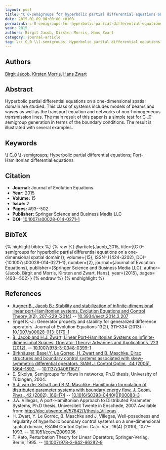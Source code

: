 ```yaml
---
layout: post
title: "C 0-semigroups for hyperbolic partial differential equations on a one-dimensional spatial domain"
date: 2015-01-09 00:00:00 +0100
permalink: c-0-semigroups-for-hyperbolic-partial-differential-equations-on-a-one-dimensional-spatial-domain
year: 2015
authors: Birgit Jacob, Kirsten Morris, Hans Zwart
category: journal-article
tag: \\( C_0 \\)-semigroups; Hyperbolic partial differential equations; Port-Hamiltonian differential equations
---
```

 
## Authors
[Birgit Jacob](authors/birgit-jacob), [Kirsten Morris](authors/kirsten-morris), [Hans Zwart](authors/hans-zwart)
 
## Abstract
Hyperbolic partial differential equations on a one-dimensional spatial domain are studied. This class of systems includes models of beams and waves as well as the transport equation and networks of non-homogeneous transmission lines. The main result of this paper is a simple test for C _0-semigroup generation in terms of the boundary conditions. The result is illustrated with several examples.
 
## Keywords
\\( C_0 \\)-semigroups; Hyperbolic partial differential equations; Port-Hamiltonian differential equations
 
## Citation
- **Journal:** Journal of Evolution Equations
- **Year:** 2015
- **Volume:** 15
- **Issue:** 2
- **Pages:** 493--502
- **Publisher:** Springer Science and Business Media LLC
- **DOI:** [10.1007/s00028-014-0271-1](https://doi.org/10.1007/s00028-014-0271-1)
 
## BibTeX
{% highlight bibtex %}
{% raw %}
@article{Jacob_2015,
  title={{C 0-semigroups for hyperbolic partial differential equations on a one-dimensional spatial domain}},
  volume={15},
  ISSN={1424-3202},
  DOI={10.1007/s00028-014-0271-1},
  number={2},
  journal={Journal of Evolution Equations},
  publisher={Springer Science and Business Media LLC},
  author={Jacob, Birgit and Morris, Kirsten and Zwart, Hans},
  year={2015},
  pages={493--502}
}
{% endraw %}
{% endhighlight %}
 
## References
- [Augner B., Jacob B.: Stability and stabilization of infinite-dimensional linear port-Hamiltonian systems. Evolution Equations and Control Theory 3(2), 207–229 (2014)](stability-and-stabilization-of-infinite-dimensional-linear-port-hamiltonian-systems) -- [10.3934/eect.2014.3.207](https://doi.org/10.3934/eect.2014.3.207)
- Engel K.-J.: Generator property and stability for generalized difference operators. Journal of Evolution Equations 13(2), 311–334 (2013) -- [10.1007/s00028-013-0179-1](https://doi.org/10.1007/s00028-013-0179-1)
- [B. Jacob and H.J. Zwart, Linear Port-Hamiltonian Systems on Infinite-dimensional Spaces, Operator Theory: Advances and Applications, 223 (2012),](linear-port-hamiltonian-systems-on-infinite-dimensional-spaces) -- [10.1007/978-3-0348-0399-1](https://doi.org/10.1007/978-3-0348-0399-1)
- [Birkhäuser, Basel.Y. Le Gorrec, H. Zwart and B. Maschke, Dirac structures and boundary control systems associated with skew-symmetric differential operators, SIAM J. Control Optim., 44 (2005), 1864–1892.](dirac-structures-and-boundary-control-systems-associated-with-skew-symmetric-differential-operators) -- [10.1137/040611677](https://doi.org/10.1137/040611677)
- E. Sikolya, Semigroups for flows in networks, Ph.D thesis, University of Tübingen, 2004.
- [A.J. van der Schaft and B.M. Maschke, Hamiltonian formulation of distributed parameter systems with boundary energy flow, J. Geom. Phys., 42 (2002), 166–174](hamiltonian-formulation-of-distributed-parameter-systems-with-boundary-energy-flow) -- [10.1016/S0393-0440(01)00083-3](https://doi.org/10.1016/S0393-0440(01)00083-3)
- J.A. Villegas, A port-Hamiltonian Approach to Distributed Parameter Systems, Ph.D thesis, Universiteit Twente in Enschede, 2007. Available from: http://doc.utwente.nl/57842/1/thesis_Villegas .
- H. Zwart, Y. Le Gorrec, B. Maschke and J. Villegas, Well-posedness and regularity of hyperbolic boundary control systems on a one-dimensional spatial domain, ESAIM Control Optim. Calc. Var., 16(4) (2010), 1077–1093. -- [10.1051/cocv/2009036](https://doi.org/10.1051/cocv/2009036)
- T. Kato, Perturbation Theory for Linear Operators, Springer-Verlag, Berlin, 1995. -- [10.1007/978-3-642-66282-9](https://doi.org/10.1007/978-3-642-66282-9)

